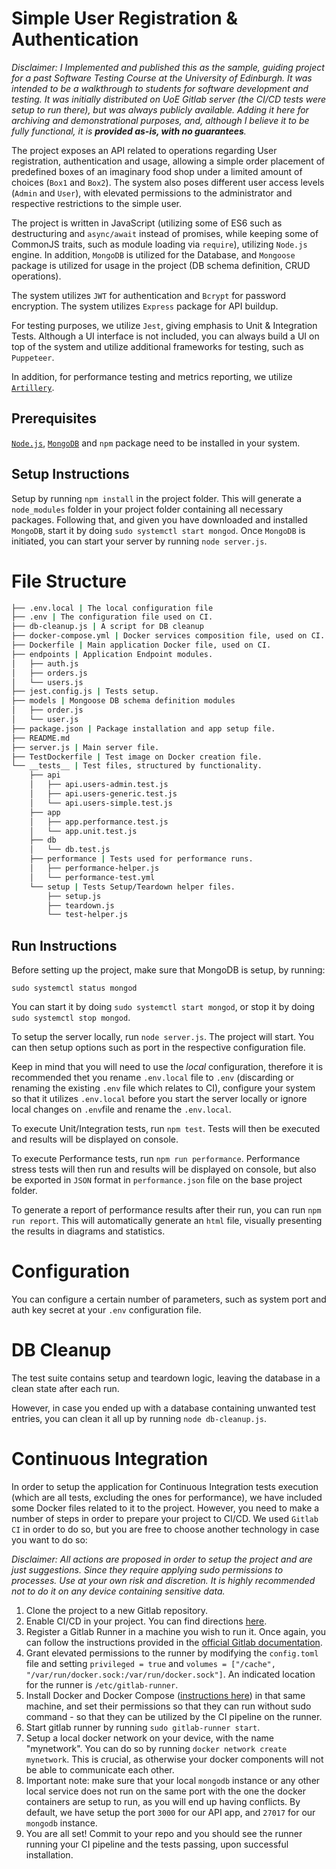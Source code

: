 # Simple User Registration & Authentication

*Disclaimer: I Implemented and published this as the sample, guiding project for a past Software Testing Course at the University of Edinburgh. It was intended to be a walkthrough to students for software development and testing.
It was initially distributed on UoE Gitlab server (the CI/CD tests were setup to run there), but was always publicly available. Adding it here for archiving and demonstrational purposes, and, although I believe it to be fully functional, it is **provided as-is, with no guarantees**.*

The project exposes an API related to operations regarding User registration, authentication and usage, allowing a simple order placement of predefined boxes of an imaginary food shop under a limited amount of choices (`Box1` and `Box2`). The system also poses different user access levels (`Admin` and `User`), with elevated permissions to the administrator and respective restrictions to the simple user.

The project is written in JavaScript (utilizing some of ES6 such as destructuring and `async/await` instead of promises, while keeping some of CommonJS traits, such as module loading via `require`), utilizing `Node.js` engine. In addition, `MongoDB` is utilized for the Database, and `Mongoose` package is utilized for usage in the project (DB schema definition, CRUD operations).

The system utilizes `JWT` for authentication and `Bcrypt` for password encryption.
The system utilizes `Express` package for API buildup.

For testing purposes, we utilize `Jest`, giving emphasis to Unit & Integration Tests. Although a UI interface is not included, you can always build a UI on top of the system and utilize additional frameworks for testing, such as `Puppeteer`.

In addition, for performance testing and metrics reporting, we utilize [`Artillery`](https://www.artillery.io/).

## Prerequisites

[`Node.js`]("https://nodejs.org/en/"), [`MongoDB`]("https://www.mongodb.com/") and `npm` package need to be installed in your system.

## Setup Instructions

Setup by running `npm install` in the project folder.
This will generate a `node_modules` folder in your project folder containing all necessary packages.
Following that, and given you have downloaded and installed `MongoDB`, start it by doing `sudo systemctl start mongod`.
Once `MongoDB` is initiated, you can start your server by running `node server.js`.

# File Structure

```bash
├── .env.local | The local configuration file
├── .env | The configuration file used on CI.
├── db-cleanup.js | A script for DB cleanup
├── docker-compose.yml | Docker services composition file, used on CI.
├── Dockerfile | Main application Docker file, used on CI.
├── endpoints | Application Endpoint modules.
│   ├── auth.js
│   ├── orders.js
│   └── users.js
├── jest.config.js | Tests setup.
├── models | Mongoose DB schema definition modules
│   ├── order.js
│   └── user.js
├── package.json | Package installation and app setup file.
├── README.md
├── server.js | Main server file.
├── TestDockerfile | Test image on Docker creation file.
└── __tests__ | Test files, structured by functionality.
    ├── api
    │   ├── api.users-admin.test.js
    │   ├── api.users-generic.test.js
    │   └── api.users-simple.test.js
    ├── app
    │   ├── app.performance.test.js
    │   └── app.unit.test.js
    ├── db
    │   └── db.test.js
    ├── performance | Tests used for performance runs.
    │   ├── performance-helper.js
    │   └── performance-test.yml
    └── setup | Tests Setup/Teardown helper files.
        ├── setup.js
        ├── teardown.js
        └── test-helper.js
```

## Run Instructions

Before setting up the project, make sure that MongoDB is setup, by running:

```
sudo systemctl status mongod
```

You can start it by doing `sudo systemctl start mongod`, or stop it by doing `sudo systemctl stop mongod`.

To setup the server locally, run `node server.js`. The project will start.
You can then setup options such as port in the respective configuration file.

Keep in mind that you will need to use the _local_ configuration, therefore it is recommended
thet you rename `.env.local` file to `.env` (discarding or renaming the existing `.env` file which relates to CI), configure your system so that it utilizes `.env.local` before you start the server locally or ignore local changes on `.env`file and rename the `.env.local`.

To execute Unit/Integration tests, run `npm test`.
Tests will then be executed and results will be displayed on console.

To execute Performance tests, run `npm run performance`.
Performance stress tests will then run and results will be displayed on console, but also be exported in `JSON` format in `performance.json` file on the base project folder.

To generate a report of performance results after their run, you can run `npm run report`.
This will automatically generate an `html` file, visually presenting the results in diagrams and statistics.

# Configuration

You can configure a certain number of parameters, such as system port and auth key secret at your `.env` configuration file.

# DB Cleanup

The test suite contains setup and teardown logic, leaving the database in a clean state after each run.

However, in case you ended up with a database containing unwanted test entries, you can clean it all up by running `node db-cleanup.js`.

# Continuous Integration

In order to setup the application for Continuous Integration tests execution (which are all tests, excluding the ones for performance), we have included some Docker files related to it to the project. However, you need to make a number of steps in order to prepare your project to CI/CD. We used `Gitlab CI` in order to do so, but you are free to choose another technology in case you want to do so:

_Disclaimer: All actions are proposed in order to setup the project and are just suggestions. Since they require applying sudo permissions to processes. Use at your own risk and discretion. It is highly recommended not to do it on any device containing sensitive data._

1. Clone the project to a new Gitlab repository.
2. Enable CI/CD in your project. You can find directions [here](https://docs.gitlab.com/ee/ci/enable_or_disable_ci.html).
3. Register a Gitlab Runner in a machine you wish to run it. Once again, you can follow the instructions provided in the [official Gitlab documentation](https://docs.gitlab.com/runner/register/).
4. Grant elevated permissions to the runner by modifying the `config.toml` file and setting `privileged = true` and `volumes = ["/cache", "/var/run/docker.sock:/var/run/docker.sock"]`. An indicated location for the runner is `/etc/gitlab-runner`.
5. Install Docker and Docker Compose ([instructions here](https://docs.docker.com/engine/install/)) in that same machine, and set their permissions so that they can run without sudo command - so that they can be utilized by the CI pipeline on the runner.
6. Start gitlab runner by running `sudo gitlab-runner start`.
7. Setup a local docker network on your device, with the name "mynetwork". You can do so by running `docker network create mynetwork`. This is crucial, as otherwise your docker components will not be able to communicate each other.
8. Important note: make sure that your local `mongodb` instance or any other local service does not run on the same port with the one the docker containers are setup to run, as you will end up having conflicts. By default, we have setup the port `3000` for our API app, and `27017` for our `mongodb` instance.
9. You are all set! Commit to your repo and you should see the runner running your CI pipeline and the tests passing, upon successful installation.
